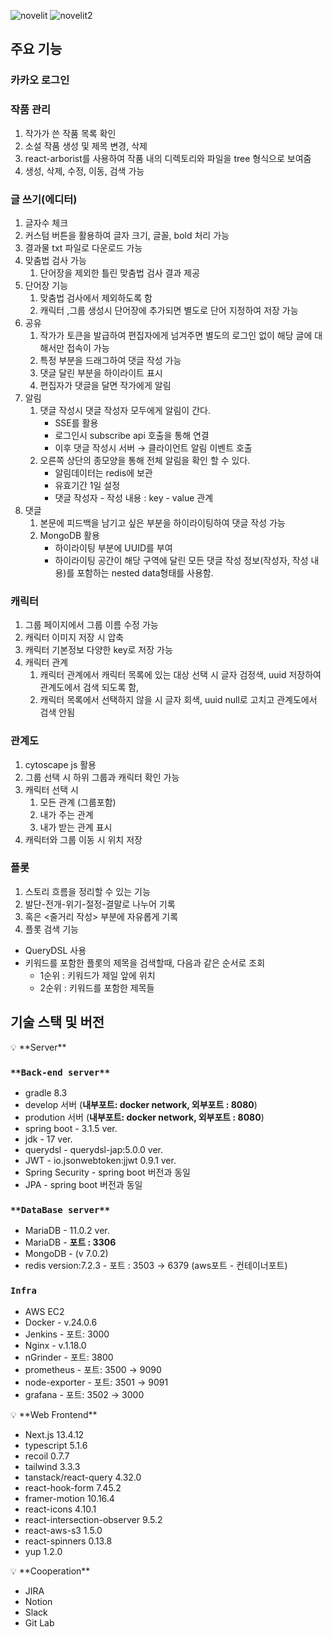 ![novelit](https://github.com/galaxy-dan/novelit/assets/85854928/62f15271-bcd8-4938-a419-e0da2c72d6a8)
![novelit2](https://github.com/user-attachments/assets/e99d3f04-a057-4291-9874-fe5488d1c865)

## 주요 기능

### 카카오 로그인

### 작품 관리

1. 작가가 쓴 작품 목록 확인
2. 소설 작품 생성 및 제목 변경, 삭제
3. react-arborist를 사용하여 작품 내의 디렉토리와 파일을 tree 형식으로 보여줌
4. 생성, 삭제, 수정, 이동, 검색 가능

### 글 쓰기(에디터)

1. 글자수 체크
2. 커스텀 버튼을 활용하여 글자 크기, 글꼴, bold 처리 가능
3. 결과물 txt 파일로 다운로드 가능
4. 맞춤법 검사 가능
    1. 단어장을 제외한 틀린 맞춤법 검사 결과 제공
5. 단어장 기능 
    1. 맞춤법 검사에서 제외하도록 함 
    2. 캐릭터 ,그룹 생성시 단어장에 추가되면 별도로 단어 지정하여 저장 가능
6. 공유
    1. 작가가 토큰을 발급하여 편집자에게 넘겨주면 별도의 로그인 없이 해당 글에 대해서만 접속이 가능
    2. 특정 부분을 드래그하여 댓글 작성 가능
    3. 댓글 달린 부분을 하이라이트 표시
    4. 편집자가 댓글을 달면 작가에게 알림
7. 알림
    1. 댓글 작성시 댓글 작성자 모두에게 알림이 간다.
       - SSE를 활용
       - 로그인시 subscribe api 호출을 통해 연결
       - 이후 댓글 작성시 서버 → 클라이언트 알림 이벤트 호출
    2. 오른쪽 상단의 종모양을 통해 전체 알림을 확인 할 수 있다.
       - 알림데이터는 redis에 보관
       - 유효기간 1일 설정
       - 댓글 작성자 - 작성 내용 : key - value 관계
8. 댓글
   1. 본문에 피드백을 남기고 싶은 부분을 하이라이팅하여 댓글 작성 가능
   2. MongoDB 활용
        - 하이라이팅 부분에 UUID를 부여
        - 하이라이팅 공간이 해당 구역에 달린 모든 댓글 작성 정보(작성자, 작성 내용)를 포함하는 nested data형태를 사용함.

### 캐릭터

1. 그룹 페이지에서 그룹 이름 수정 가능
2. 캐릭터 이미지 저장 시 압축
3. 캐릭터 기본정보 다양한 key로 저장 가능
4. 캐릭터 관계
    1. 캐릭터 관계에서 캐릭터 목록에 있는 대상 선택 시 글자 검정색, uuid 저장하여 관계도에서 검색 되도록 함,
    2. 캐릭터 목록에서 선택하지 않을 시 글자 회색, uuid null로 고치고 관계도에서 검색 안됨

### 관계도

1. cytoscape js 활용
2. 그룹 선택 시 하위 그룹과 캐릭터 확인 가능
3. 캐릭터 선택 시
    1. 모든 관계 (그룹포함)
    2. 내가 주는 관계
    3. 내가 받는 관계
    표시
4. 캐릭터와 그룹 이동 시 위치 저장

### 플롯

1. 스토리 흐름을 정리할 수 있는 기능
2. 발단-전개-위기-절정-결말로 나누어 기록
3. 혹은 <줄거리 작성> 부분에 자유롭게 기록
4. 플롯 검색 기능
 - QueryDSL 사용
 - 키워드를 포함한 플롯의 제목을 검색할때, 다음과 같은 순서로 조회
    - 1순위 : 키워드가 제일 앞에 위치
    - 2순위 : 키워드를 포함한 제목들

## 기술 스택 및 버전

<aside>
💡 **Server**

</aside>

### `**Back-end server**`

- gradle 8.3
- develop 서버 (**내부포트: docker network, 외부포트 : 8080**)
- prodution 서버 (**내부포트: docker network, 외부포트 : 8080**)
- spring boot - 3.1.5 ver.
- jdk - 17 ver.
- querydsl - querydsl-jap:5.0.0 ver.
- JWT - io.jsonwebtoken:jjwt 0.9.1 ver.
- Spring Security - spring boot 버전과 동일
- JPA - spring boot 버전과 동일

### `**DataBase server**`

- MariaDB - 11.0.2 ver.
- MariaDB - **포트 : 3306**
- MongoDB - (v 7.0.2)
- redis version:7.2.3 - 포트 : 3503 → 6379 (aws포트 - 컨테이너포트)

### **`Infra`**

- AWS EC2
- Docker - v.24.0.6
- Jenkins  - 포트: 3000
- Nginx - v.1.18.0
- nGrinder - 포트: 3800
- prometheus - 포트: 3500 → 9090
- node-exporter - 포트: 3501 → 9091
- grafana - 포트: 3502 → 3000

<aside>
💡 **Web Frontend**

</aside>

- Next.js 13.4.12
- typescript 5.1.6
- recoil 0.7.7
- tailwind 3.3.3
- tanstack/react-query 4.32.0
- react-hook-form 7.45.2
- framer-motion 10.16.4
- react-icons 4.10.1
- react-intersection-observer 9.5.2
- react-aws-s3 1.5.0
- react-spinners 0.13.8
- yup 1.2.0

<aside>
💡 **Cooperation**

</aside>

- JIRA
- Notion
- Slack
- Git Lab
